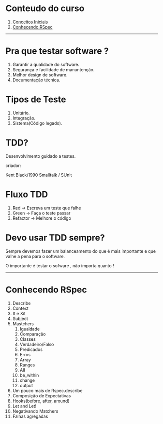 
# Conteudo do curso

1. [Conceitos Iniciais](#item-1)
2. [Conhecendo RSpec](#item-2)

-------------------------------------
<a id="item-1"></a>
# Pra que testar software ?

1. Garantir a qualidade do software.
2. Segurança e facilidade de manuntenção.
3. Melhor design de software.
4. Documentação técnica.
   
# Tipos de Teste

1. Unitário.
2. Integração.
3. Sistema(Código legado).


# TDD?

Desenvolvimento guidado a testes.

criador:

Kent Black/1990
Smalltalk / SUnit

# Fluxo TDD

1. Red -> Escreva um teste que falhe
2. Green -> Faça o teste passar
3. Refactor -> Melhore o código

# Devo usar TDD sempre?

Sempre devemos fazer um balanceamento do que é mais importante e que valhe a pena para o software.

O importante é testar o sofware , não importa quanto !

--------------------------------------
<a id="item-2"></a>
# Conhecendo RSpec

1. Describe
2. Context
3. It e Xit
4. Subject
5. Mastchers
   1. Igualdade
   2. Comparação
   3. Classes
   4. Verdadeiro/Falso
   5. Predicados
   6. Erros
   7. Array
   8. Ranges
   9. All
   10. be_within
   11. change
   12. output
6. Um pouco mais de Rspec.describe
7. Composição de Expectativas
8. Hooks(before, after, around)
9. Let and Let!
10. Negativando Matchers
11. Falhas agregadas


  

